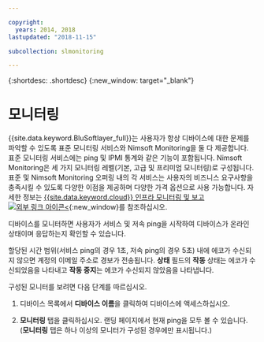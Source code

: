 ```yaml
---

copyright:
  years: 2014, 2018
lastupdated: "2018-11-15"

subcollection: slmonitoring

---
```


{:shortdesc: .shortdesc}
{:new_window: target="_blank"}

# 모니터링
{{site.data.keyword.BluSoftlayer_full}}는 사용자가 항상 디바이스에 대한 문제를 파악할 수 있도록 표준 모니터링 서비스와 Nimsoft Monitoring을 둘 다 제공합니다. 표준 모니터링 서비스에는 ping 및 IPMI 통계와 같은 기능이 포함됩니다. Nimsoft Monitoring은 세 가지 모니터링 레벨(기본, 고급 및 프리미엄 모니터링)로 구성됩니다. 표준 및 Nimsoft Monitoring 오퍼링 내의 각 서비스는 사용자의 비즈니스 요구사항을 충족시킬 수 있도록 다양한 이점을 제공하며 다양한 가격 옵션으로 사용 가능합니다. 자세한 정보는 [{{site.data.keyword.cloud}} 인프라 모니터링 및 보고 ![외부 링크 아이콘](../../icons/launch-glyph.svg "외부 링크 아이콘")<](https://www.ibm.com/cloud/infrastructure/monitoring){:new_window}를 참조하십시오.

디바이스를 모니터하면 사용자가 서비스 및 저속 ping을 시작하여 디바이스가 온라인 상태이며 응답하는지 확인할 수 있습니다.

할당된 시간 범위(서비스 ping의 경우 1초, 저속 ping의 경우 5초) 내에 에코가 수신되지 않으면 계정의 이메일 주소로 경보가 전송됩니다. **상태** 필드의 **작동** 상태는 에코가 수신되었음을 나타내고 **작동 중지**는 에코가 수신되지 않았음을 나타냅니다. 

구성된 모니터를 보려면 다음 단계를 따르십시오.

1. 디바이스 목록에서 **디바이스 이름**을 클릭하여 디바이스에 액세스하십시오.

2. **모니터링** 탭을 클릭하십시오. 랜딩 페이지에서 현재 ping을 모두 볼 수 있습니다. (**모니터링** 탭은 하나 이상의 모니터가 구성된 경우에만 표시됩니다.)
